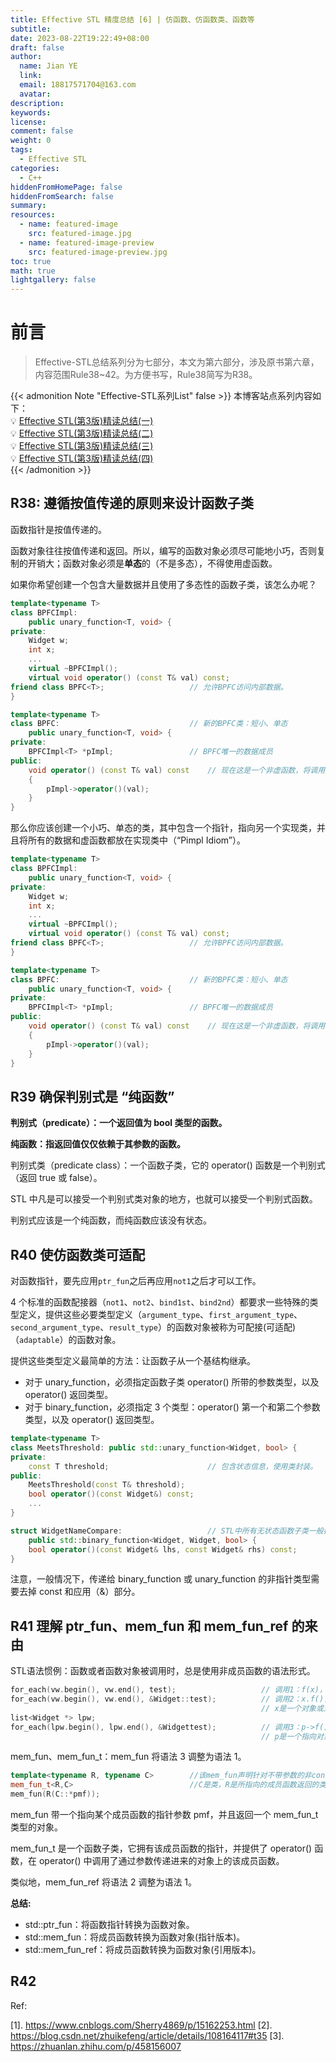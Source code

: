 ```yaml
---
title: Effective STL 精度总结 [6] | 仿函数、仿函数类、函数等
subtitle:
date: 2023-08-22T19:22:49+08:00
draft: false
author:
  name: Jian YE
  link:
  email: 18817571704@163.com
  avatar:
description:
keywords:
license:
comment: false
weight: 0
tags:
  - Effective STL
categories:
  - C++
hiddenFromHomePage: false
hiddenFromSearch: false
summary:
resources:
  - name: featured-image
    src: featured-image.jpg
  - name: featured-image-preview
    src: featured-image-preview.jpg
toc: true
math: true
lightgallery: false
---
```


# 前言

> Effective-STL总结系列分为七部分，本文为第六部分，涉及原书第六章，内容范围Rule38~42。为方便书写，Rule38简写为R38。

{{< admonition Note "Effective-STL系列List" false >}}
本博客站点系列内容如下：</br>
💡 [Effective STL(第3版)精读总结(一)](https://jianye0428.github.io/posts/partone/)</br>
💡 [Effective STL(第3版)精读总结(二)](https://jianye0428.github.io/posts/parttwo/)</br>
💡 [Effective STL(第3版)精读总结(三)](https://jianye0428.github.io/posts/partthree/)</br>
💡 [Effective STL(第3版)精读总结(四)](https://jianye0428.github.io/posts/partfour/)</br>
{{< /admonition >}}


## R38: 遵循按值传递的原则来设计函数子类

函数指针是按值传递的。

函数对象往往按值传递和返回。所以，编写的函数对象必须尽可能地小巧，否则复制的开销大；函数对象必须是**单态**的（不是多态），不得使用虚函数。

如果你希望创建一个包含大量数据并且使用了多态性的函数子类，该怎么办呢？

```c++
template<typename T>
class BPFCImpl:
	public unary_function<T, void> {
private:
	Widget w;
	int x;
	...
	virtual ~BPFCImpl();
	virtual void operator() (const T& val) const;
friend class BPFC<T>;					// 允许BPFC访问内部数据。
}

template<typename T>
class BPFC:								// 新的BPFC类：短小、单态
	public unary_function<T, void> {
private:
	BPFCImpl<T> *pImpl;					// BPFC唯一的数据成员
public:
	void operator() (const T& val) const	// 现在这是一个非虚函数，将调用转到BPFCImpl中
    {
        pImpl->operator()(val);
    }
}
```

那么你应该创建一个小巧、单态的类，其中包含一个指针，指向另一个实现类，并且将所有的数据和虚函数都放在实现类中（“Pimpl Idiom”）。

```c++
template<typename T>
class BPFCImpl:
	public unary_function<T, void> {
private:
	Widget w;
	int x;
	...
	virtual ~BPFCImpl();
	virtual void operator() (const T& val) const;
friend class BPFC<T>;					// 允许BPFC访问内部数据。
}

template<typename T>
class BPFC:								// 新的BPFC类：短小、单态
	public unary_function<T, void> {
private:
	BPFCImpl<T> *pImpl;					// BPFC唯一的数据成员
public:
	void operator() (const T& val) const	// 现在这是一个非虚函数，将调用转到BPFCImpl中
    {
        pImpl->operator()(val);
    }
}
```

## R39 确保判别式是 “纯函数”

**判别式（predicate）：一个返回值为 bool 类型的函数。**

**纯函数：指返回值仅仅依赖于其参数的函数。**

判别式类（predicate class）：一个函数子类，它的 operator() 函数是一个判别式（返回 true 或 false）。

STL 中凡是可以接受一个判别式类对象的地方，也就可以接受一个判别式函数。

判别式应该是一个纯函数，而纯函数应该没有状态。

## R40 使仿函数类可适配

对函数指针，要先应用`ptr_fun`之后再应用`not1`之后才可以工作。

4 个标准的函数配接器（`not1`、`not2`、`bind1st`、`bind2nd`）都要求一些特殊的类型定义，提供这些必要类型定义（`argument_type`、`first_argument_type`、`second_argument_type`、`result_type`）的函数对象被称为可配接(可适配)（`adaptable`）的函数对象。

提供这些类型定义最简单的方法：让函数子从一个基结构继承。
  - 对于 unary_function，必须指定函数子类 operator() 所带的参数类型，以及 operator() 返回类型。
  - 对于 binary_function，必须指定 3 个类型：operator() 第一个和第二个参数类型，以及 operator() 返回类型。

```c++
template<typename T>
class MeetsThreshold: public std::unary_function<Widget, bool> {
private:
    const T threshold;						// 包含状态信息，使用类封装。
public:
    MeetsThreshold(const T& threshold);
    bool operator()(const Widget&) const;
    ...
}

struct WidgetNameCompare:					// STL中所有无状态函数子类一般都被定义成结构。
	public std::binary_function<Widget, Widget, bool> {
	bool operator()(const Widget& lhs, const Widget& rhs) const;
}
```

注意，一般情况下，传递给 binary_function 或 unary_function 的非指针类型需要去掉 const 和应用（&）部分。


## R41 理解 ptr_fun、mem_fun 和 mem_fun_ref 的来由

STL语法惯例：函数或者函数对象被调用时，总是使用非成员函数的语法形式。

```c++
for_each(vw.begin(), vw.end(), test);					// 调用1：f(x)，f为非成员函数
for_each(vw.begin(), vw.end(), &Widget::test);			// 调用2：x.f()，f为成员函数
														// x是一个对象或对象的引用
list<Widget *> lpw;
for_each(lpw.begin(), lpw.end(), &Widgettest);			// 调用3：p->f()，f为成员函数
														// p是一个指向对象x的指针。
```
mem_fun、mem_fun_t：mem_fun 将语法 3 调整为语法 1。

```c++
template<typename R, typename C>		//该mem_fun声明针对不带参数的非const成员函数
mem_fun_t<R,C>							//C是类，R是所指向的成员函数返回的类型。
mem_fun(R(C::*pmf));
```

mem_fun 带一个指向某个成员函数的指针参数 pmf，并且返回一个 mem_fun_t 类型的对象。

mem_fun_t 是一个函数子类，它拥有该成员函数的指针，并提供了 operator() 函数，在 operator() 中调用了通过参数传递进来的对象上的该成员函数。

类似地，mem_fun_ref 将语法 2 调整为语法 1。

**总结:**
- std::ptr_fun：将函数指针转换为函数对象。
- std::mem_fun：将成员函数转换为函数对象(指针版本)。
- std::mem_fun_ref：将成员函数转换为函数对象(引用版本)。

## R42

Ref:

[1]. https://www.cnblogs.com/Sherry4869/p/15162253.html
[2]. https://blog.csdn.net/zhuikefeng/article/details/108164117#t35
[3]. https://zhuanlan.zhihu.com/p/458156007